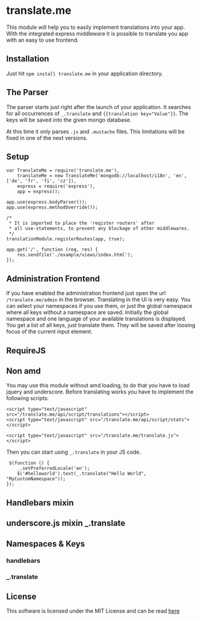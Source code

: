 # translate.me

This module will help you to easily implement translations into your app. With the integrated express middleware it is
possible to translate you app with an easy to use frontend.

## Installation

Just hit ```npm install translate.me``` in your application directory.

## The Parser

The parser starts just right after the launch of your application. It searches for all occurrences of ```_.translate```
and ```{{translation key="Value"}}```. The keys will be saved into the given mongo database.

At this time it only parses ```.js``` and ```.mustache``` files. This limitations will be fixed in one of the next
versions.

## Setup

    var TranslateMe = require('translate.me'),
        translateMe = new TranslateMe('mongodb://localhost/i18n', 'en', ['de', 'fr', 'fi', 'cz']),
        express = require('express'),
        app = express();

    app.use(express.bodyParser());
    app.use(express.methodOverride());

    /*
     * It is imported to place the 'reqister routers' after
     * all use-statements, to prevent any blockage of other middlewares.
     */
    translationModule.registerRoutes(app, true);

    app.get('/', function (req, res) {
        res.sendfile('./example/views/index.html');
    });

## Administration Frontend

If you have enabled the administration frontend just open the url ```/translate.me/admin``` in the browser. Translating
in the UI is very easy. You can select your namespaces if you use them, or just the global namespace where all keys
without a namespace are saved. Initially the global namespace and one language of your available translations is
displayed. You get a list of all keys, just translate them. They will be saved after loosing focus of the current input
element.

## RequireJS

## Non amd

You may use this module without amd loading, to do that you have to load jquery and underscore. Before translating works
you have to implement the following scripts:

    <script type="text/javascript" src="/translate.me/api/script/translations"></script>
    <script type="text/javascript" src="/translate.me/api/script/stats"></script>

    <script type="text/javascript" src="/translate.me/translate.js"></script>

Then you can start using ```_.translate``` in your JS code.

     $(function () {
        _.setPreferredLocale('en');
        $('#helloworld').text(_.translate("Hello World", "MyCustomNamespace"));
    });

## Handlebars mixin

## underscore.js mixin _.translate

## Namespaces & Keys

### handlebars

### _.translate

## License

This software is licensed under the MIT License and can be read
[here](https://raw.github.com/kersten/translate.me/master/LICENSE.md)

